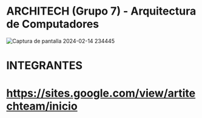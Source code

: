 # ARCHITECH (Grupo 7) - Arquitectura de Computadores	

![Captura de pantalla 2024-02-14 234445](https://github.com/Fitman22/ArchiTech/assets/124414206/9468dd40-597f-4d19-8d31-6fcf8fc518c1)
   
# INTEGRANTES
# https://sites.google.com/view/artitechteam/inicio
